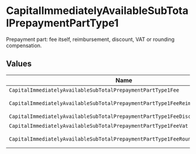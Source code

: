 # CapitalImmediatelyAvailableSubTotalPrepaymentPartType1

Prepayment part: fee itself, reimbursement, discount, VAT or rounding compensation.


## Values

| Name                                                                            | Value                                                                           |
| ------------------------------------------------------------------------------- | ------------------------------------------------------------------------------- |
| `CapitalImmediatelyAvailableSubTotalPrepaymentPartType1Fee`                     | fee                                                                             |
| `CapitalImmediatelyAvailableSubTotalPrepaymentPartType1FeeReimbursement`        | fee-reimbursement                                                               |
| `CapitalImmediatelyAvailableSubTotalPrepaymentPartType1FeeDiscount`             | fee-discount                                                                    |
| `CapitalImmediatelyAvailableSubTotalPrepaymentPartType1FeeVat`                  | fee-vat                                                                         |
| `CapitalImmediatelyAvailableSubTotalPrepaymentPartType1FeeRoundingCompensation` | fee-rounding-compensation                                                       |